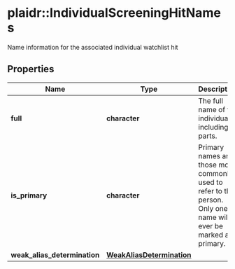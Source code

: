 # plaidr::IndividualScreeningHitNames

Name information for the associated individual watchlist hit

## Properties
Name | Type | Description | Notes
------------ | ------------- | ------------- | -------------
**full** | **character** | The full name of the individual, including all parts. | 
**is_primary** | **character** | Primary names are those most commonly used to refer to this person. Only one name will ever be marked as primary. | 
**weak_alias_determination** | [**WeakAliasDetermination**](WeakAliasDetermination.md) |  | 


